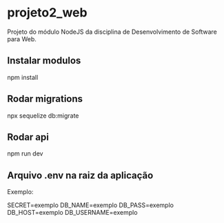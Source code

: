 # projeto2_web
Projeto do módulo NodeJS da disciplina de Desenvolvimento de Software para Web.

## Instalar modulos
npm install

## Rodar migrations
npx sequelize db:migrate

## Rodar api
npm run dev

## Arquivo .env na raiz da aplicação

Exemplo: 

SECRET=exemplo
DB_NAME=exemplo
DB_PASS=exemplo
DB_HOST=exemplo
DB_USERNAME=exemplo
